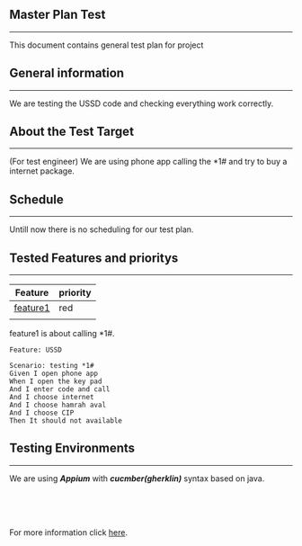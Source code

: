 ## Master Plan Test

---
This document contains general test plan for project


## General information

---
We are testing the USSD code and checking everything work correctly.

## About the Test Target 

---
(For test engineer)
We are using phone app calling the *1# and try to buy a internet package.

## Schedule

---
Untill now there is no scheduling for our test plan.

## Tested Features and prioritys

---
| Feature     | priority |
| ----------- | ----------- |
| [feature1](http://192.168.2.20/test-script/ussd-test/-/blob/dev/appium/src/test/resources/feature/USSD.feature?ref_type=heads)      | red       |
|     |      |

feature1 is about calling *1#.
```
Feature: USSD

Scenario: testing *1#
Given I open phone app
When I open the key pad
And I enter code and call
And I choose internet
And I choose hamrah aval
And I choose CIP
Then It should not available

```

## Testing Environments

---
We are using ***Appium*** with ***cucmber(gherklin)*** syntax based on java.

<br>
<br>
<br>

For more information click [here](http://192.168.2.20/test-script/ussd-test/-/blob/dev/README.md?ref_type=heads).
